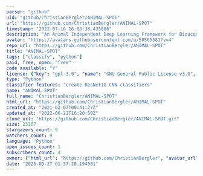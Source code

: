 ```yaml
---
parser: "github"
uid: "github/ChristianBergler/ANIMAL-SPOT"
url: "https://github.com/ChristianBergler/ANIMAL-SPOT"
timestamp: "2022-07-16 16:03:38.435806"
description: "An Animal Independent Deep Learning Framework for Bioacoustic Signal Segmentation and Classification Including a Detailed User-Guide"
avatar: "https://avatars.githubusercontent.com/u/58565581?v=4"
repo_url: "https://github.com/ChristianBergler/ANIMAL-SPOT"
title: "ANIMAL-SPOT"
tags: ["classify", "python"]
paid, free, open: "free"
code available: "Y"
license: {"key": "gpl-3.0", "name": "GNU General Public License v3.0", "spdx_id": "GPL-3.0", "url": "https://api.github.com/licenses/gpl-3.0", "node_id": "MDc6TGljZW5zZTk="}
type: "Python"
classifier features: "create ResNet18 CNN classifiers"
name: "ANIMAL-SPOT"
full_name: "ChristianBergler/ANIMAL-SPOT"
html_url: "https://github.com/ChristianBergler/ANIMAL-SPOT"
created_at: "2021-02-07T00:41:27Z"
updated_at: "2022-06-22T16:20:50Z"
clone_url: "https://github.com/ChristianBergler/ANIMAL-SPOT.git"
size: 23167
stargazers_count: 9
watchers_count: 9
language: "Python"
open_issues_count: 1
subscribers_count: 4
owner: {"html_url": "https://github.com/ChristianBergler", "avatar_url": "https://avatars.githubusercontent.com/u/58565581?v=4", "login": "ChristianBergler", "type": "User"}
date: "2025-09-27 01:37:20.194561"
---
```

